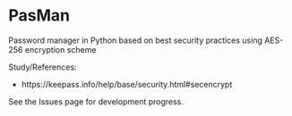 # PasMan
Password manager in Python based on best security practices using AES-256 encryption scheme

Study/References:
- <link>https://keepass.info/help/base/security.html#secencrypt</link>

See the Issues page for development progress.
